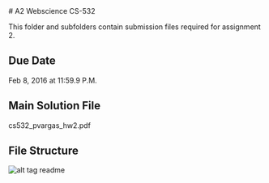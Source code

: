 <snippet>
  <content>
# A2 Webscience CS-532

This folder and subfolders contain submission files required for assignment 2.

## Due Date

Feb 8, 2016 at 11:59.9 P.M.

## Main Solution File

cs532_pvargas_hw2.pdf

## File Structure

![alt tag](https://github.com/phvargas/cs532-s16/blob/master/a02/documents/images/a2folder.png)
</content>
  <tabTrigger>readme</tabTrigger>
</snippet>
